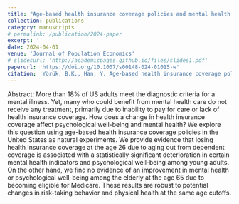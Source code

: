 ```yaml
---
title: "Age-based health insurance coverage policies and mental health."
collection: publications
category: manuscripts
# permalink: /publication/2024-paper
excerpt: ''
date: 2024-04-01
venue: 'Journal of Population Economics'
# slidesurl: 'http://academicpages.github.io/files/slides1.pdf'
paperurl: 'https://doi.org/10.1007/s00148-024-01015-w'
citation: 'Yörük, B.K., Han, Y. Age-based health insurance coverage policies and mental health. J Popul Econ 37, 42 (2024).'
---
```


Abstract: More than 18% of US adults meet the diagnostic criteria for a mental illness. Yet, many who could benefit from mental health care do not receive any treatment, primarily due to inability to pay for care or lack of health insurance coverage. How does a change in health insurance coverage affect psychological well-being and mental health? We explore this question using age-based health insurance coverage policies in the United States as natural experiments. We provide evidence that losing health insurance coverage at the age 26 due to aging out from dependent coverage is associated with a statistically significant deterioration in certain mental health indicators and psychological well-being among young adults. On the other hand, we find no evidence of an improvement in mental health or psychological well-being among the elderly at the age 65 due to becoming eligible for Medicare. These results are robust to potential changes in risk-taking behavior and physical health at the same age cutoffs.
